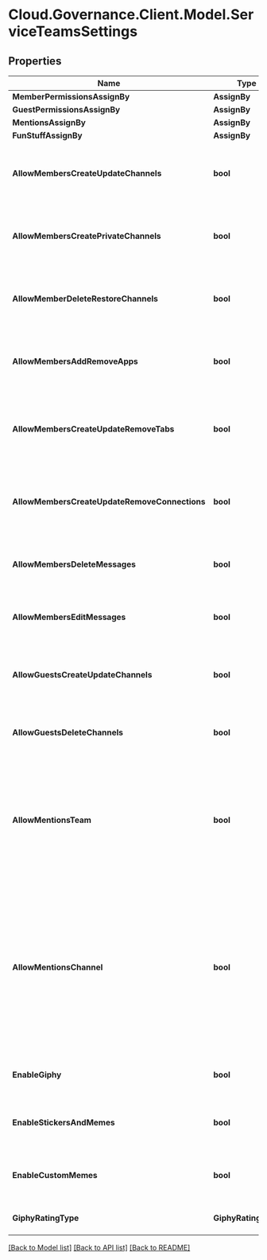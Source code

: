 # Cloud.Governance.Client.Model.ServiceTeamsSettings
## Properties

Name | Type | Description | Notes
------------ | ------------- | ------------- | -------------
**MemberPermissionsAssignBy** | **AssignBy** |  | [optional] 
**GuestPermissionsAssignBy** | **AssignBy** |  | [optional] 
**MentionsAssignBy** | **AssignBy** |  | [optional] 
**FunStuffAssignBy** | **AssignBy** |  | [optional] 
**AllowMembersCreateUpdateChannels** | **bool** | Whether to allow team members to create and update channels. | [optional] [default to false]
**AllowMembersCreatePrivateChannels** | **bool** | Whether to allow members to create private channels. | [optional] [default to false]
**AllowMemberDeleteRestoreChannels** | **bool** | Whether to allow members to delete and restore channels. | [optional] [default to false]
**AllowMembersAddRemoveApps** | **bool** | Whether to allow members to add and remove apps. | [optional] [default to false]
**AllowMembersCreateUpdateRemoveTabs** | **bool** | Whether to allow members to create, update, and remove tabs. | [optional] [default to false]
**AllowMembersCreateUpdateRemoveConnections** | **bool** | Whether to allow members to create, update, and remove connectors. | [optional] [default to false]
**AllowMembersDeleteMessages** | **bool** | Whether to allow members to delete their messages. | [optional] [default to false]
**AllowMembersEditMessages** | **bool** | Whether to allow members to edit their messages. | [optional] [default to false]
**AllowGuestsCreateUpdateChannels** | **bool** | Whether to allow guests to create and update channels. | [optional] [default to false]
**AllowGuestsDeleteChannels** | **bool** | Whether to allow guests to delete channels. | [optional] [default to false]
**AllowMentionsTeam** | **bool** | Whether to show members the option to @team or @[team name] (this will send a notification to everyone on the team). | [optional] [default to false]
**AllowMentionsChannel** | **bool** | Whether to show members the option to @channel or @[channel name] (this will send a notification to everyone who has favorited the channel being mentioned). | [optional] [default to false]
**EnableGiphy** | **bool** | Whether to enable giphy for the team. | [optional] [default to false]
**EnableStickersAndMemes** | **bool** | Whether to enable stickers and memes. | [optional] [default to false]
**EnableCustomMemes** | **bool** | Whether to allow memes to be uploaded. | [optional] [default to false]
**GiphyRatingType** | **GiphyRatingType** | Set the gihpy type settings. | [optional] 

[[Back to Model list]](../README.md#documentation-for-models) [[Back to API list]](../README.md#documentation-for-api-endpoints) [[Back to README]](../README.md)

